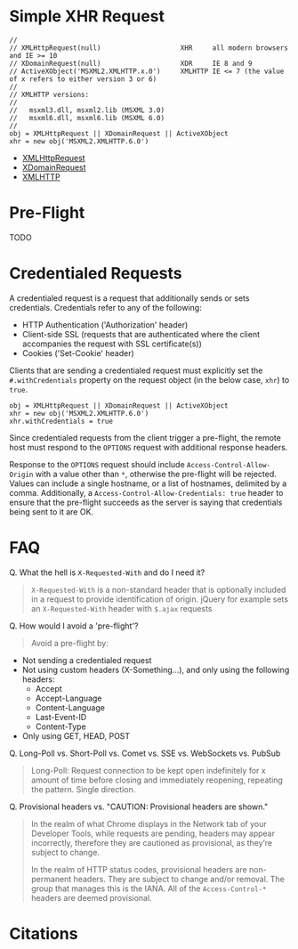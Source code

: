Simple XHR Request
===

```
//
// XMLHttpRequest(null)                    XHR     all modern browsers and IE >= 10
// XDomainRequest(null)                    XDR     IE 8 and 9
// ActiveXObject('MSXML2.XMLHTTP.x.0')     XMLHTTP IE <= 7 (the value of x refers to either version 3 or 6)
//
// XMLHTTP versions:
//
//   msxml3.dll, msxml2.lib (MSXML 3.0)
//   msxml6.dll, msxml6.lib (MSXML 6.0)
//
obj = XMLHttpRequest || XDomainRequest || ActiveXObject
xhr = new obj('MSXML2.XMLHTTP.6.0')
```

* [XMLHttpRequest][1]
* [XDomainRequest][2]
* [XMLHTTP][3]


Pre-Flight
===

TODO


Credentialed Requests
===

A credentialed request is a request that additionally sends or sets credentials. Credentials refer to any of the following:

* HTTP Authentication ('Authorization' header)
* Client-side SSL (requests that are authenticated where the client accompanies the request with SSL certificate(s))
* Cookies ('Set-Cookie' header)

Clients that are sending a credentialed request must explicitly set the `#.withCredentials` property on the request object (in the below case, `xhr`) to `true`.

```
obj = XMLHttpRequest || XDomainRequest || ActiveXObject
xhr = new obj('MSXML2.XMLHTTP.6.0')
xhr.withCredentials = true
```

Since credentialed requests from the client trigger a pre-flight, the remote host must respond to the `OPTIONS` request with additional response headers.

Response to the `OPTIONS` request should include `Access-Control-Allow-Origin` with a value other than `*`, otherwise the pre-flight will be rejected. Values can include a single hostname, or a list of hostnames, delimited by a comma. Additionally, a `Access-Control-Allow-Credentials: true` header to ensure that the pre-flight succeeds as the server is saying that credentials being sent to it are OK.

FAQ
===

Q. What the hell is `X-Requested-With` and do I need it?
> `X-Requested-With` is a non-standard header that is optionally included in a request to provide identification of origin. jQuery for example sets an `X-Requested-With` header with `$.ajax` requests

Q. How would I avoid a 'pre-flight'?

> Avoid a pre-flight by:

* Not sending a credentialed request
* Not using custom headers (X-Something...), and only using the following headers:
  * Accept
  * Accept-Language
  * Content-Language
  * Last-Event-ID
  * Content-Type
* Only using GET, HEAD, POST

Q. Long-Poll vs. Short-Poll vs. Comet vs. SSE vs. WebSockets vs. PubSub
> Long-Poll: Request connection to be kept open indefinitely for x amount of time before closing and immediately reopening, repeating the pattern. Single direction.

Q. Provisional headers vs. "CAUTION: Provisional headers are shown."
> In the realm of what Chrome displays in the Network tab of your Developer Tools, while requests are pending, headers may appear incorrectly, therefore they are cautioned as provisional, as they’re subject to change.
>
> In the realm of HTTP status codes, provisional headers are non-permanent headers. They are subject to change and/or removal. The group that manages this is the IANA. All of the `Access-Control-*` headers are deemed provisional.


Citations
===

[0]: #
[1]: http://www.w3.org/TR/XMLHttpRequest/
[2]: http://msdn.microsoft.com/en-us/library/cc288060(VS.85).aspx
[3]: http://msdn.microsoft.com/en-us/library/ms759148(v=vs.85).aspx
[4]: https://en.wikipedia.org/wiki/List_of_HTTP_header_fields
[5]: http://www.iana.org/assignments/message-headers/message-headers.xml#perm-headers
[6]: http://www.iana.org/assignments/message-headers/message-headers.xml#prov-headers
[7]: http://www.w3.org/TR/cors/
[8]: http://www.html5rocks.com/static/images/cors_server_flowchart.png
